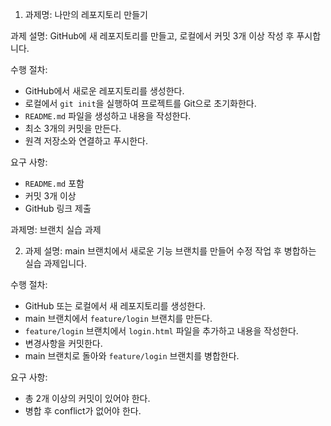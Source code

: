 1. 과제명: 나만의 레포지토리 만들기

과제 설명:
GitHub에 새 레포지토리를 만들고, 로컬에서 커밋 3개 이상 작성 후 푸시합니다.

수행 절차:
- GitHub에서 새로운 레포지토리를 생성한다.
- 로컬에서 `git init`을 실행하여 프로젝트를 Git으로 초기화한다.
- `README.md` 파일을 생성하고 내용을 작성한다.
- 최소 3개의 커밋을 만든다.
- 원격 저장소와 연결하고 푸시한다.

요구 사항:
- `README.md` 포함
- 커밋 3개 이상
- GitHub 링크 제출

과제명: 브랜치 실습 과제

2. 과제 설명:
main 브랜치에서 새로운 기능 브랜치를 만들어 수정 작업 후 병합하는 실습 과제입니다.

수행 절차:
- GitHub 또는 로컬에서 새 레포지토리를 생성한다.
- main 브랜치에서 `feature/login` 브랜치를 만든다.
- `feature/login` 브랜치에서 `login.html` 파일을 추가하고 내용을 작성한다.
- 변경사항을 커밋한다.
- main 브랜치로 돌아와 `feature/login` 브랜치를 병합한다.

요구 사항:
- 총 2개 이상의 커밋이 있어야 한다.
- 병합 후 conflict가 없어야 한다.